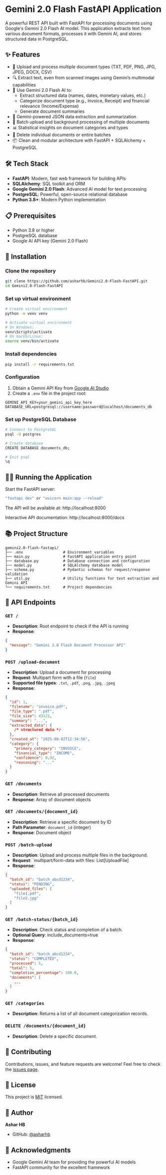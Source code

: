 # Gemini 2.0 Flash FastAPI Application

A powerful REST API built with FastAPI for processing documents using Google's Gemini 2.0 Flash AI model. This
application extracts text from various document formats, processes it with Gemini AI, and stores structured data in
PostgreSQL.

## ✨ Features

- 📄 Upload and process multiple document types (TXT, PDF, PNG, JPG, JPEG, DOCX, CSV)
- 🔍 Extract text, even from scanned images using Gemini’s multimodal capabilities
- 🤖 Use Gemini 2.0 Flash AI to:
    - Extract structured data (names, dates, monetary values, etc.)
    - Categorize document type (e.g., Invoice, Receipt) and financial relevance (Income/Expense)
    - Generate document summaries
- 🧠 Gemini-powered JSON data extraction and summarization
- 🔄 Batch upload and background processing of multiple documents
- 📊 Statistical insights on document categories and types
- 🧹 Delete individual documents or entire batches
- 📦 Clean and modular architecture with FastAPI + SQLAlchemy + PostgreSQL

## 🛠️ Tech Stack

- **FastAPI**: Modern, fast web framework for building APIs
- **SQLAlchemy**: SQL toolkit and ORM
- **Google Gemini 2.0 Flash**: Advanced AI model for text processing
- **PostgreSQL**: Powerful, open-source relational database
- **Python 3.8+**: Modern Python implementation

## 📋 Prerequisites

- Python 3.8 or higher
- PostgreSQL database
- Google AI API key (Gemini 2.0 Flash)

## 🚀 Installation

### Clone the repository

```bash
git clone https://github.com/asharhb/Gemini2.0-Flash-FastAPI.git
cd Gemini2.0-Flash-FastAPI
```

### Set up virtual environment

```bash
# Create virtual environment
python -m venv venv

# Activate virtual environment
# On Windows:
venv\Scripts\activate
# On macOS/Linux:
source venv/bin/activate
```

### Install dependencies

```bash
pip install -r requirements.txt
```

### Configuration

1. Obtain a Gemini API Key from [Google AI Studio](https://aistudio.google.com/)
2. Create a `.env` file in the project root:

```env
GEMINI_API_KEY=your_gemini_api_key_here
DATABASE_URL=postgresql://username:password@localhost/documents_db
```

### Set up PostgreSQL Database

```bash
# Connect to PostgreSQL
psql -U postgres

# Create database
CREATE DATABASE documents_db;

# Exit psql
\q
```

## 🏃‍♂️ Running the Application

Start the FastAPI server:

```bash
"fastapi dev" or "uvicorn main:app --reload" 
```

The API will be available at: http://localhost:8000

Interactive API documentation: http://localhost:8000/docs

## 📚 Project Structure

```
gemini2.0-flash-fastapi/
├── .env                  # Environment variables
├── main.py               # FastAPI application entry point
├── database.py           # Database connection and configuration
├── model.py              # SQLAlchemy database model
├── schema.py             # Pydantic schemas for request/response validation
├── util.py               # Utility functions for text extraction and Gemini API
└── requirements.txt      # Project dependencies
```

## 🔌 API Endpoints

### `GET /`

- **Description**: Root endpoint to check if the API is running
- **Response**:

```json
{
  "message": "Gemini 2.0 Flash Document Processor API"
}
```

### `POST /upload-document`

- **Description**: Upload a document for processing
- **Request**: Multipart form with a file (`file`)
- **Supported file types**: `.txt`, `.pdf`, `.png`, `.jpg`, `.jpeg`
- **Response**:

```json
{
  "id": 1,
  "filename": "invoice.pdf",
  "file_type": ".pdf",
  "file_size": 43121,
  "summary": "...",
  "extracted_data": {
    /* structured data */
  },
  "created_at": "2025-08-02T12:34:56",
  "category": {
    "primary_category": "INVOICE",
    "financial_type": "INCOME",
    "confidence": 0.92,
    "reasoning": "..."
  }
}
```

### `GET /documents`

- **Description**: Retrieve all processed documents
- **Response**: Array of document objects

### `GET /documents/{document_id}`

- **Description**: Retrieve a specific document by ID
- **Path Parameter**: `document_id` (integer)
- **Response**: Document object

### `POST /batch-upload`

- **Description**: Upload and process multiple files in the background.
- **Request**: `multipart/form-data with files: List[UploadFile]
- **Response**:

```json
{
  "batch_id": "batch_abcd1234",
  "status": "PENDING",
  "uploaded_files": [
    "file1.pdf",
    "file2.jpg"
  ]
}

```

### `GET /batch-status/{batch_id}`

- **Description**: Check status and completion of a batch.
- **Optional Query**: include_documents=true
- **Response**:

```json
{
  "batch_id": "batch_abcd1234",
  "status": "COMPLETED",
  "processed": 5,
  "total": 5,
  "completion_percentage": 100.0,
  "documents": [
    ...
  ]
}


```

### `GET /categories`

- **Description**: Returns a list of all document categorization records.

### `DELETE /documents/{document_id}`

- **Description**: Delete a specific document.

## 🤝 Contributing

Contributions, issues, and feature requests are welcome! Feel free to check
the [issues page](https://github.com/asharhb/Gemini2.0-Flash-FastAPI/issues).

## 📜 License

This project is [MIT](LICENSE) licensed.

## 👤 Author

**Ashar HB**

* GitHub: [@asharhb](https://github.com/asharhb)

## 🙏 Acknowledgments

* Google Gemini AI team for providing the powerful AI models
* FastAPI community for the excellent framework
